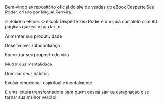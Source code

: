 Bem-vindo ao repositório oficial do site de vendas do eBook Desperte Seu Poder, criado por Miguel Ferreira.

🔥 Sobre o eBook:
O eBook Desperte Seu Poder é um guia completo com 90 páginas que vai te ajudar a:

Aumentar sua produtividade

Desenvolver autoconfiança

Encontrar seu propósito de vida

Mudar sua mentalidade

Dominar seus hábitos

Evoluir emocional, espiritual e mentalmente

É uma leitura transformadora para quem deseja sair da estagnação e se tornar sua melhor versão!

